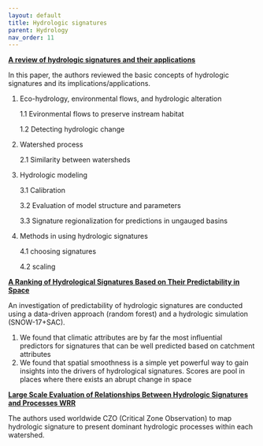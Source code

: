```yaml
---
layout: default
title: Hydrologic signatures
parent: Hydrology
nav_order: 11
---
```


__[A review of hydrologic signatures and their applications](https://onlinelibrary.wiley.com/doi/epdf/10.1002/wat2.1499)__

In this paper, the authors reviewed the basic concepts of hydrologic signatures and its implications/applications.

1. Eco-hydrology, environmental flows, and hydrologic alteration

    1.1 Evironmental flows to preserve instream habitat

    1.2 Detecting hydrologic change

2. Watershed process

    2.1 Similarity between watersheds

3. Hydrologic modeling

    3.1 Calibration

    3.2 Evaluation of model structure and parameters

    3.3 Signature regionalization for predictions in ungauged basins

4. Methods in using hydrologic signatures

    4.1 choosing signatures

    4.2 scaling

__[A Ranking of Hydrological Signatures Based on Their Predictability in Space](https://agupubs.onlinelibrary.wiley.com/doi/full/10.1029/2018WR022606)__

An investigation of predictability of hydrologic signatures are conducted using a data-driven approach (random forest) and a hydrologic simulation (SNOW-17+SAC).

1. We found that climatic attributes are by far the most influential predictors for signatures that can be well predicted based on catchment attributes
2. We found that spatial smoothness is a simple yet powerful way to gain insights into the drivers of hydrological signatures. Scores are pool in places where there exists an abrupt change in space

__[Large Scale Evaluation of Relationships Between Hydrologic Signatures and Processes WRR](https://agupubs.onlinelibrary.wiley.com/doi/10.1029/2021WR031751)__

The authors used worldwide CZO (Critical Zone Observation) to map hydrologic signature to present dominant hydrologic processes within each watershed.
